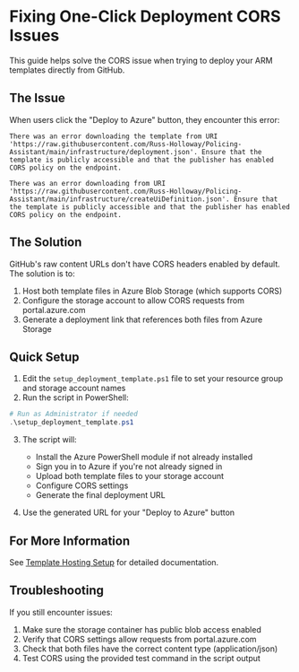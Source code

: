 # Fixing One-Click Deployment CORS Issues

This guide helps solve the CORS issue when trying to deploy your ARM templates directly from GitHub.

## The Issue

When users click the "Deploy to Azure" button, they encounter this error:

```
There was an error downloading the template from URI 'https://raw.githubusercontent.com/Russ-Holloway/Policing-Assistant/main/infrastructure/deployment.json'. Ensure that the template is publicly accessible and that the publisher has enabled CORS policy on the endpoint.

There was an error downloading from URI 'https://raw.githubusercontent.com/Russ-Holloway/Policing-Assistant/main/infrastructure/createUiDefinition.json'. Ensure that the template is publicly accessible and that the publisher has enabled CORS policy on the endpoint.
```

## The Solution

GitHub's raw content URLs don't have CORS headers enabled by default. The solution is to:

1. Host both template files in Azure Blob Storage (which supports CORS)
2. Configure the storage account to allow CORS requests from portal.azure.com
3. Generate a deployment link that references both files from Azure Storage

## Quick Setup

1. Edit the `setup_deployment_template.ps1` file to set your resource group and storage account names
2. Run the script in PowerShell:

```powershell
# Run as Administrator if needed
.\setup_deployment_template.ps1
```

3. The script will:
   - Install the Azure PowerShell module if not already installed
   - Sign you in to Azure if you're not already signed in
   - Upload both template files to your storage account
   - Configure CORS settings
   - Generate the final deployment URL

4. Use the generated URL for your "Deploy to Azure" button

## For More Information

See [Template Hosting Setup](./docs/template_hosting_setup.md) for detailed documentation.

## Troubleshooting

If you still encounter issues:

1. Make sure the storage container has public blob access enabled
2. Verify that CORS settings allow requests from portal.azure.com
3. Check that both files have the correct content type (application/json)
4. Test CORS using the provided test command in the script output
